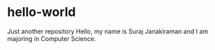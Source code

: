 # hello-world
Just another repository
Hello, my name is Suraj Janakiraman and I am majoring in Computer Science. 
